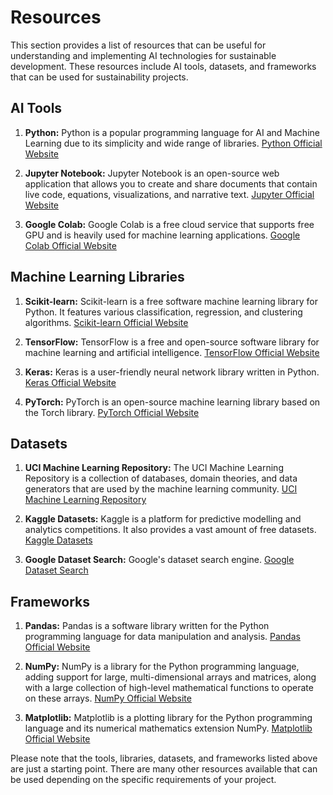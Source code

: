 # Resources

This section provides a list of resources that can be useful for understanding and implementing AI technologies for sustainable development. These resources include AI tools, datasets, and frameworks that can be used for sustainability projects.

## AI Tools

1. **Python:** Python is a popular programming language for AI and Machine Learning due to its simplicity and wide range of libraries. [Python Official Website](https://www.python.org/)

2. **Jupyter Notebook:** Jupyter Notebook is an open-source web application that allows you to create and share documents that contain live code, equations, visualizations, and narrative text. [Jupyter Official Website](https://jupyter.org/)

3. **Google Colab:** Google Colab is a free cloud service that supports free GPU and is heavily used for machine learning applications. [Google Colab Official Website](https://colab.research.google.com/)

## Machine Learning Libraries

1. **Scikit-learn:** Scikit-learn is a free software machine learning library for Python. It features various classification, regression, and clustering algorithms. [Scikit-learn Official Website](https://scikit-learn.org/)

2. **TensorFlow:** TensorFlow is a free and open-source software library for machine learning and artificial intelligence. [TensorFlow Official Website](https://www.tensorflow.org/)

3. **Keras:** Keras is a user-friendly neural network library written in Python. [Keras Official Website](https://keras.io/)

4. **PyTorch:** PyTorch is an open-source machine learning library based on the Torch library. [PyTorch Official Website](https://pytorch.org/)

## Datasets

1. **UCI Machine Learning Repository:** The UCI Machine Learning Repository is a collection of databases, domain theories, and data generators that are used by the machine learning community. [UCI Machine Learning Repository](http://archive.ics.uci.edu/ml/index.php)

2. **Kaggle Datasets:** Kaggle is a platform for predictive modelling and analytics competitions. It also provides a vast amount of free datasets. [Kaggle Datasets](https://www.kaggle.com/datasets)

3. **Google Dataset Search:** Google's dataset search engine. [Google Dataset Search](https://datasetsearch.research.google.com/)

## Frameworks

1. **Pandas:** Pandas is a software library written for the Python programming language for data manipulation and analysis. [Pandas Official Website](https://pandas.pydata.org/)

2. **NumPy:** NumPy is a library for the Python programming language, adding support for large, multi-dimensional arrays and matrices, along with a large collection of high-level mathematical functions to operate on these arrays. [NumPy Official Website](https://numpy.org/)

3. **Matplotlib:** Matplotlib is a plotting library for the Python programming language and its numerical mathematics extension NumPy. [Matplotlib Official Website](https://matplotlib.org/)

Please note that the tools, libraries, datasets, and frameworks listed above are just a starting point. There are many other resources available that can be used depending on the specific requirements of your project.
